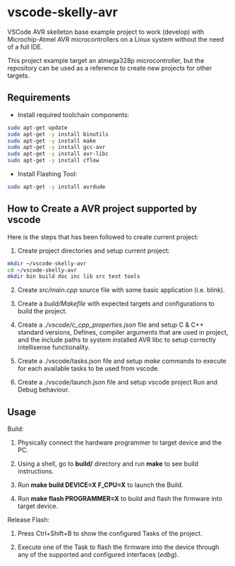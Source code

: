 # vscode-skelly-avr

VSCode AVR skelleton base example project to work (develop) with Microchip-Atmel AVR microcontrollers on a Linux system without the need of a full IDE.

This project example target an atmega328p microcontroller, but the repository can be used as a reference to create new projects for other targets.

## Requirements

- Install required toolchain components:

```bash
sudo apt-get update
sudo apt-get -y install binutils
sudo apt-get -y install make
sudo apt-get -y install gcc-avr
sudo apt-get -y install avr-libc
sudo apt-get -y install cflow
```

- Install Flashing Tool:

```bash
sudo apt-get -y install avrdude
```

## How to Create a AVR project supported by vscode

Here is the steps that has been followed to create current project:

1. Create project directories and setup current project:

```bash
mkdir ~/vscode-skelly-avr
cd ~/vscode-skelly-avr
mkdir bin build doc inc lib src test tools
```

2. Create *src/main.cpp* source file with some basic application (i.e. blink).

3. Create a *build/Makefile* with expected targets and configurations to build the project.

4. Create a *./vscode/c_cpp_properties.json* file and setup C & C++ standard versions, Defines, compiler arguments that are used in project, and the include paths to system installed AVR libc to setup correctly intellisense functionality.

5. Create a ./vscode/tasks.json file and setup *make* commands to execute for each available tasks to be used from vscode.

6. Create a ./vscode/launch.json file and setup vscode project Run and Debug behaviour.

## Usage

Build:

1. Physically connect the hardware programmer to target device and the PC.

2. Using a shell, go to **build/** directory and run **make** to see build instructions.

3. Run **make build DEVICE=X F_CPU=X** to launch the Build.

4. Run **make flash PROGRAMMER=X** to build and flash the firmware into target device.

Release Flash:

1. Press Ctrl+Shift+B to show the configured Tasks of the project.

2. Execute one of the Task to flash the firmware into the device through any of the supported and configured interfaces (*edbg*).
